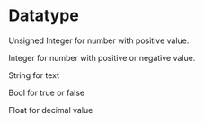 # Datatype
Unsigned Integer for number with positive value.

Integer for number with positive or negative value.

String for text

Bool for true or false

Float for decimal value
